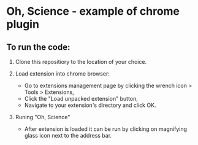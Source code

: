 # Oh, Science - example of chrome plugin
## To run the code:
1. Clone this repositiory to the location of your choice.
2. Load extension into chrome browser:
    - Go to extensions management page by clicking the wrench icon > Tools > Extensions,
    - Click the "Load unpacked extension" button,
    - Navigate to your extension's directory and click OK.

3. Runing "Oh, Science"
    - After extension is loaded it can be run by clicking on magnifying glass icon next to the address bar.



